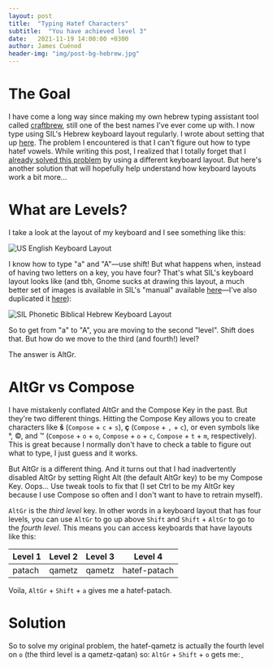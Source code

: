 ```yaml
---
layout: post
title:  "Typing Hatef Characters"
subtitle:  "You have achieved level 3"
date:   2021-11-19 14:00:00 +0300
author: James Cuénod
header-img: "img/post-bg-hebrew.jpg"
---
```


# The Goal

I have come a long way since making my own hebrew typing assistant tool called [craftbrew](https://jcuenod.github.io/craftbrew/), still one of the best names I've ever come up with. I now type using SIL's Hebrew keyboard layout regularly. I wrote about setting that up [here](/bibletech/2017/12/01/enabling-sil-keyboard-layout-gnome-3/). The problem I encountered is that I can't figure out how to type hatef vowels. While writing this post, I realized that I totally forget that I [already solved this problem](/bibletech/2018/01/01/an-even-better-hebrew-keyboard-layout/) by using a different keyboard layout. But here's another solution that will hopefully help understand how keyboard layouts work a bit more...

# What are Levels?

I take a look at the layout of my keyboard and I see something like this:

![US English Keyboard Layout](/bibletech/img/post-images/keyboard-layout-en.png)

I know how to type "a" and "A"—use shift! But what happens when, instead of having two letters on a key, you have four? That's what SIL's keyboard layout looks like (and tbh, Gnome sucks at drawing this layout, a much better set of images is available in SIL's "manual" available [here](https://www.sbl-site.org/Fonts/BiblicalHebrewSILManual.pdf)—I've also duplicated it [here](/bibletech/files/BiblicalHebrewSILManual.pdf)):

![SIL Phonetic Biblical Hebrew Keyboard Layout](/bibletech/img/post-images/keyboard-layout-sil.png)

So to get from "a" to "A", you are moving to the second "level". Shift does that. But how do we move to the third (and fourth!) level?

The answer is AltGr.

# AltGr vs Compose

I have mistakenly conflated AltGr and the Compose Key in the past. But they're two different things. Hitting the Compose Key allows you to create characters like **š** (`Compose` + `c` + `s`), **ç** (`Compose` + `,` + `c`), or even symbols like °, ©, and ™   (`Compose` + `o` + `o`, `Compose` + `o` + `c`, `Compose` + `t` + `m`, respectively). This is great because I normally don't have to check a table to figure out what to type, I just guess and it works.

But AltGr is a different thing. And it turns out that I had inadvertently disabled AltGr by setting Right Alt (the default AltGr key) to be my Compose Key. Oops... Use tweak tools to fix that (I set Ctrl to be my AltGr key because I use Compose so often and I don't want to have to retrain myself).

`AltGr` is the *third level* key. In other words in a keyboard layout that has four levels, you can use `AltGr` to go up above `Shift` and `Shift` + `AltGr` to go to the *fourth level*. This means you can access keyboards that have layouts like this:

| Level 1 | Level 2 | Level 3 | Level 4 |
|---|---|---|---|
| patach | qametz | qametz | hatef-patach |

Voila, `AltGr` + `Shift` + `a` gives me a hatef-patach.

# Solution

So to solve my original problem, the hatef-qametz is actually the fourth level on `o` (the third level is a qametz-qatan) so: `AltGr` + `Shift` + `o` gets me: ֳ